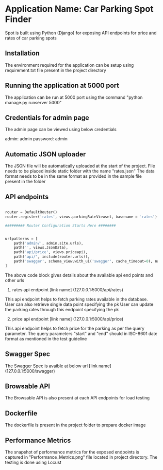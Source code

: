 # Application Name: Car Parking Spot Finder
Spot is built using Python (Django) for exposing API endpoints for price and rates of car parking spots

## Installation
The environment required for the application can be setup using requirement.txt file present in the project directory


## Running the application at 5000 port
The application can be run at 5000 port using the command "python manage.py runserver 5000"

## Credentials for admin page
The admin page can be viewed using below credentials

admin: admin
password: admin

## Automatic JSON uploader
The JSON file will be automatically uploaded at the start of the project.
File needs to be placed inside static folder with the name "rates.json"
The data format needs to be in the same format as provided in the sample file present in the folder

## API endpoints
```Python

router = DefaultRouter()
router.register('rates', views.parkingRateViewset, basename = 'rates')

######### Router Configuration Starts Here ########


urlpatterns = [
    path('admin/', admin.site.urls),                                              # This url leads you to admin page
    path('', views.JsonData),                                                     # This url leads you to home page for automatic json file upload 
    path('api/price', views.priceapi),                                            # This url is for price api endpoint
    path('api/', include(router.urls)),                                           # This url is for rates api endpoint
    path('swagger', schema_view.with_ui('swagger', cache_timeout=0), name='schema-swagger-ui'), # This url is for swagger
]

```
The above code block gives details about the available api end points and other urls

1. rates api endpoint
[link name] (127.0.0.1:5000/api/rates)

This api endpoint helps to fetch parking rates available in the database. 
User can also retrieve single data point specifying the pk
User can update the parking rates through this endpoint specifying the pk

2. price api endpoint
[link name] (127.0.0.1:5000/api/price)

This api endpoint helps to fetch price for the parking as per the query parameter.
The query parameters "start" and "end" should in ISO-8601 date format as mentioned in the test guideline

## Swagger Spec
The Swagger Spec is avaible at below url
[link name] (127.0.0.1:5000/swagger)

## Browsable API
The Browsable API is also present at each API endpoints for load testing

## Dockerfile
The dockerfile is present in the project folder to prepare docker image

## Performance Metrics
The snapshot of performance metrics for the exposed endpoints is captured in "Performance_Metrics.png" file located in project directory. The testing is done using Locust


